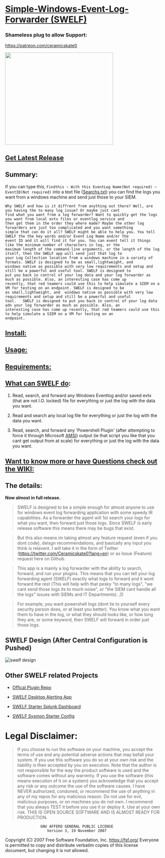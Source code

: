 # [Simple-Windows-Event-Log-Forwarder (SWELF)](https://github.com/ceramicskate0/SWELF/wiki)

### Shameless plug to allow Support:
<a href="https://patreon.com/ceramicskate0">https://patreon.com/ceramicskate0</a>

<img src="https://user-images.githubusercontent.com/6934294/47841159-afd30b00-dd86-11e8-8e9d-36c8af61a4db.png" width="350" height="300">

## [Get Latest Release](https://github.com/ceramicskate0/SWELF/releases/latest)


## Summary:
If you can type this, ``Findthis ~ With this EventLog Name(Not required) ~ EventID(Not required)`` into a text file ([Searchs.txt](https://github.com/ceramicskate0/SWELF/wiki/%5CLog_Searchs%5CSearch.txt-(SWELF-SEARCH-FILE))) you can find the logs you want from a windows machine and send just those to your SIEM. 

    Why SWELF and how is it diffrent from anything out there? Well, are you having the to many log issue? Or maybe just cant        
    find what you want from a log forwarder? Want to quickly get the logs you want from local evtx files or eventlog service and 
    then get them in the order they where made? Maybe the other log forwarders are just too complicated and you want something  
    simple that can do it all? SWELF might be able to help you. You tell SWELF the the key words and/or Event Log Name and/or the 
    event ID and it will find it for you. You can event tell it things like the minimum number of characters in log, or the 
    maximum length of the command-line arguments, or the length of the log itself, then the SWELF app will send just that log to 
    your Log Collection location from a windows machine in a variety of formats. SWELF is designed to be as small,lightweight, and 
    windows native as possible with very low requirements and setup and still be a powerful and useful tool. SWELF is designed to 
    put you back in control of your log data and your log forwarder as much as possible. Also, an interesting case has come up 
    recently, that red teamers could use this to help simulate a SIEM on a VM for testing on an endpoint. SWELF is designed to be 
    as small,lightweight, and  windows native as possible with very low requirements and setup and still be a powerful and useful 
    tool.   SWELF is designed to put you back in control of your log data adn your log forwarder as much as possible. Also, an 
    interesting case has come up recently, that red teamers could use this to help simulate a SIEM on a VM for testing on an 
    endpoint.

## [Install:](https://github.com/ceramicskate0/SWELF/wiki/How-to-'install'-SWELF)

## [Usage:](https://github.com/ceramicskate0/SWELF/wiki/How-to-Execute-SWELF)

## [Requirements:](https://github.com/ceramicskate0/SWELF/wiki/SWELF-Requirements)

## [What can SWELF do](https://github.com/ceramicskate0/SWELF/wiki/How-SWELF-Works):

1. Read, search, and forward any Windows Eventlog and/or saved evtx (that are not I.O. locked) file for everything or just the log with the data you want.

2. Read and search any local log file for everything or just the log with the data you want.

3. Read, search, and forward any 'Powershell Plugin' (after attempting to force it through Microsoft [AMSI](https://docs.microsoft.com/en-us/windows/desktop/amsi/antimalware-scan-interface-portal)) output (ie that script you like that you cant get output from at scale) for everything or just the log with the data you want.

## [Want to know more or have Questions check out the WIKI:](https://github.com/ceramicskate0/SWELF/wiki)

## The details:

**Now almost in full release.** 

> SWELF is designed to be a simple enough for almost anyone to use for windows event log forwarding application with some speedy IR capabilities. As a forwarder the agent will 1st search your logs for what you want, then forward just those logs. 
Since SWELF is early release software this means there may be bugs that exist. 

> But this also means im taking almost any feature request (even if you dont code), deisgn recommendations, and basically any input you think is relavent. I will take it in the form of Twitter (https://twitter.com/Ceramicskate0?lang=en) or as Issue (Feature) request here on Github.

> This app is a mainly a log forwarder with the ability to search, forward, and run your plugins. This means that you can tell your log forwarding agent (SWELF) exactly what logs to forward and it wont forward the rest (This will help with that pesky "to many logs", "we cant send those logs its to much noise", or "the SIEM cant handle all the logs" issues with SIEMs and IT Departments). ;D

> For example, you want powershell logs (dont lie to yourself every security person does, or at least you better). You know what you want them to have in the log, or what they should looks like, or how long they are, or some keyword, then SWELF will forward in order just those logs.

## SWELF Design (After Central Configuration is Pushed)
![swelf design](https://user-images.githubusercontent.com/6934294/41071314-a6c5be2e-69bc-11e8-803a-03fcebab5981.PNG)

## Other SWELF related Projects
- [Offical Plugin Repo](https://github.com/ceramicskate0/SWELF-PluginHelpers)

- [SWELF Desktop Alerting App](https://github.com/ceramicskate0/App_to_Fire_Balloon_Tip_on_passed_CMD_Args)

- [SWELF Starter Splunk Dashboard](https://github.com/ceramicskate0/SWELF/blob/master/Extras/SWELF_SPLUNK_DASHBOARD.xml)

- [SWELF Sysmon Starter Config](https://github.com/ceramicskate0/sysmon-config)

# Legal Disclaimer:
> If you choose to run the software on your machine, you accept the terms of use and any potential adverse actions that may befall your system. If you use this software you do so at your own risk and the liability is then accepted by you on execution. Note that the author is not responsible for the way the product software is used and the software comes without any warrenty. If you use the software (this means execution of it on a system) you acknowledge that you accept any risk or any outcome the use of the software causes. I have NEVER authorized, condoned, or recommend the use of anything in any of my repos for any malicious reason. Do not use for evil, malicious purposes, or on machines you do not own. I recommend that you always TEST it before you use it or deploy it. Use at your own risk. THIS IS OPEN SOURCE SOFTWARE AND IS ALMOST READY FOR PRODUCTION. 

                    GNU AFFERO GENERAL PUBLIC LICENSE
                       Version 3, 19 November 2007

 Copyright (C) 2007 Free Software Foundation, Inc. <https://fsf.org/>
 Everyone is permitted to copy and distribute verbatim copies
of this license document, but changing it is not allowed.
